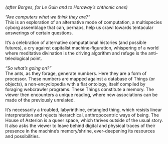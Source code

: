 _(after Borges, for Le Guin and to Haraway’s chthonic ones)_

_“Are computers what we think they are?”_  
This is an exploration of an alternative mode of computation, a multispecies cyborg assemblage that can, perhaps, help us crawl towards tentacular answerings of certain questions.

It’s a celebration of alternative computational histories (and possible futures), a cry against capitalist machine-figuration, whispering of a world where meditative divination is the driving algorithm and refuge is the anti-teleological point.

_“So what’s going on?”_  
The ants, as they forage, generate numbers. Here they are a form of processor. These numbers are mapped against a database of Things (or objects), a non-encyclopedia with a flat ontology, itself compiled by foraging webcrawler programs. These Things constitute a memory. The viewer then encounters a unique reading, where new associations can be made of the previously unrelated.

It’s necessarily a troubled, labyrinthine, entangled thing, which resists linear interpretation and rejects hierarchical, anthropocentric ways of being. The House of Asterion is a queer space, which thrives outside of the usual story. It also asks the viewer to leave behind digital and physical traces of their presence in the machine’s memory/shrine, ever-deepening its resources and possibilities.
